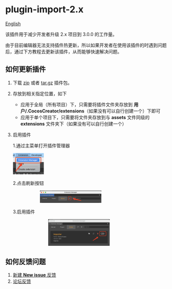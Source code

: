 # plugin-import-2.x

[English](https://github.com/cocos-creator/plugin-import-2.x/blob/main/readme/README.en.md)

该插件用于减少开发者升级 2.x 项目到 3.0.0 的工作量。

由于目前编辑器无法支持插件热更新，所以如果开发者在使用该插件的时遇到问题后，通过下方教程去更新该插件，从而能够快速解决问题。

## 如何更新插件

1. 下载 [zip](https://github.com/cocos-creator/plugin-import-2.x/archive/v1.0.zip) 或者 [tar.gz](https://github.com/cocos-creator/plugin-import-2.x/archive/v1.0.tar.gz) 插件包。

2. 存放到相关指定位置，如下
    - 应用于全局（所有项目）下，只需要将插件文件夹存放到 **用户/.CocosCreator/extensions**（如果没有可以自行创建一个）下即可
    - 应用于单个项目下，只需要将文件夹存放到与 **assets** 文件同级的 **extensions** 文件夹下（如果没有可以自行创建一个）

3. 启用插件
    
    1.通过主菜单打开插件管理器
    
    <img src="./readme/image/main-menu.png" width="20%" height="20%"/>
    
    2.点击刷新按钮
    
    <img style="margin-left: 84px" src="./readme/image/update.png" width="40%" height="40%"/> 
    
    3.启用插件
    
    <img style="margin-left: 110px" src="./readme/image/open.png" width="40%" height="40%"/>

## 如何反馈问题

1. [新建 **New issue** 反馈](https://github.com/cocos-creator/plugin-import-2.x/issues/new) 
2. [论坛反馈](https://forum.cocos.org/c/Creator)
